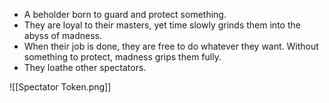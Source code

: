 - A beholder born to guard and protect something.
- They are loyal to their masters, yet time slowly grinds them into the abyss of madness.
- When their job is done, they are free to do whatever they want. Without something to protect, madness grips them fully.
- They loathe other spectators.

![[Spectator Token.png]]